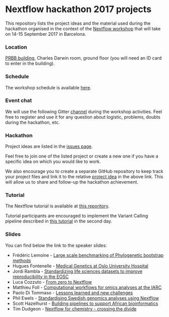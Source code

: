 # Nextflow hackathon 2017 projects 

This repository lists the project ideas and the material used during the hackathon organised 
in the context of the [Nextflow workshop](https://www.nextflow.io/blog/2017/nextflow-workshop.html) 
that will take on 14-15 September 2017 in Barcelona. 

### Location 

[PRBB building](https://www.google.es/maps/place/CRG/@41.3853788,2.191863,17z/data=!3m1!4b1!4m5!3m4!1s0x12a4a305ffd98f7b:0xd9cd1df01bab41bc!8m2!3d41.3853788!4d2.1940517?hl=en), Charles Darwin room, ground floor (you will need an ID card to enter in the building).  

### Schedule 

The workshop schedule is available [here](schedule.md).

### Event chat

We will use the following Gitter [channel](https://gitter.im/nextflow-io/hack17) during the workshop activities. Feel free to register and use it for any question about logistic, problems, doubts during the hackathon, etc. 

### Hackathon 

Project ideas are listed in the [issues page](https://github.com/nextflow-io/hack17/issues).

Feel free to join one of the listed project or create a new one if you have a specific idea on which you would like to work. 

We also encourage you to create a separate GitHub repository to keep track your project files and link it to the relative [project idea](https://github.com/nextflow-io/hack17/issues) in the above link. This will allow us to share and follow-up the hackathon achievement. 

### Tutorial 

The Nextflow tutorial is available at [this reporitory](https://github.com/nextflow-io/hack17-tutorial).

Tutorial participants are encouraged to implement the Variant Calling pipeline described in [this tutorial](https://nextflow-io.github.io/hack17-varcall/) in the second day. 

### Slides

You can find below the link to the speaker slides: 

* Frédéric Lemoine - [Large scale benchmarking of Phylogenetic bootstrap methods](slides/Frederic-Lemoine.pdf)
* Hugues Fontenelle - [Medical Genetics at Oslo University Hospital](slides/hugues-fontenelle.pdf)
* Jordi Rambla - [Standardizing life sciences datasets to improve reproducibility in the EOSC](slides/Jordi-Rambla.pdf)
* Luca Cozzuto - [From zero to Nextflow](https://www.slideshare.net/lucacozzuto/from-zero-to-nextflow-2017)
* Matthieu Foll - [Computational workflows for omics analyses at the IARC](https://www.slideshare.net/MatthieuFoll/computational-workflows-for-omics-analyses-at-the-iarc) 
* Paolo Di Tommaso - [Lessons learned and new challenges](https://speakerdeck.com/pditommaso/nextflow-workshop-17-lessons-learned-and-new-challenges)
* Phil Ewels - [Standardising Swedish genomics analyses using Nextflow](https://www.slideshare.net/tallphil/standardising-swedish-genomics-analyses-using-nextflow/1)
* Scott Hazelhurst - [Building pipelines to support African bioinformatics](slides/Scott-Hazelhurst.pdf)
* Tim Dudgeon - [ Nextflow for chemistry - crossing the divide](slides/Tim-Dudgeon.pdf)
